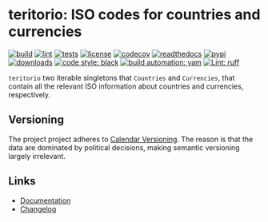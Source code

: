 # teritorio: ISO codes for countries and currencies

[![build][build_badge]][build_url]
[![lint][lint_badge]][lint_url]
[![tests][test_badge]][test_url]
[![license][licence_badge]][licence_url]
[![codecov][codecov_badge]][codecov_url]
[![readthedocs][readthedocs_badge]][readthedocs_url]
[![pypi][pypi_badge]][pypi_url]
[![downloads][pepy_badge]][pepy_url]
[![code style: black][black_badge]][black_url]
[![build automation: yam][yam_badge]][yam_url]
[![Lint: ruff][ruff_badge]][ruff_url]

`teritorio` two iterable singletons that `Countries` and `Currencies`,
that contain all the relevant ISO information about countries and
currencies, respectively.

## Versioning

The project project adheres to [Calendar Versioning](https://calver.org). The reason is that the data are
dominated by political decisions, making semantic versioning largely irrelevant.

## Links

-   [Documentation]
-   [Changelog]

[build_badge]: https://github.com/spapanik/teritorio/actions/workflows/build.yml/badge.svg
[build_url]: https://github.com/spapanik/teritorio/actions/workflows/build.yml
[lint_badge]: https://github.com/spapanik/teritorio/actions/workflows/lint.yml/badge.svg
[lint_url]: https://github.com/spapanik/teritorio/actions/workflows/lint.yml
[test_badge]: https://github.com/spapanik/teritorio/actions/workflows/tests.yml/badge.svg
[test_url]: https://github.com/spapanik/teritorio/actions/workflows/tests.yml
[licence_badge]: https://img.shields.io/pypi/l/teritorio
[licence_url]: https://teritorio.readthedocs.io/en/stable/LICENSE/
[codecov_badge]: https://codecov.io/github/spapanik/teritorio/graph/badge.svg?token=Q20F84BW72
[codecov_url]: https://codecov.io/github/spapanik/teritorio
[readthedocs_badge]: https://readthedocs.org/projects/teritorio/badge/?version=latest
[readthedocs_url]: https://teritorio.readthedocs.io/en/latest/
[pypi_badge]: https://img.shields.io/pypi/v/teritorio
[pypi_url]: https://pypi.org/project/teritorio
[pepy_badge]: https://pepy.tech/badge/teritorio
[pepy_url]: https://pepy.tech/project/teritorio
[black_badge]: https://img.shields.io/badge/code%20style-black-000000.svg
[black_url]: https://github.com/psf/black
[yam_badge]: https://img.shields.io/badge/build%20automation-yamk-success
[yam_url]: https://github.com/spapanik/yamk
[ruff_badge]: https://img.shields.io/endpoint?url=https://raw.githubusercontent.com/charliermarsh/ruff/main/assets/badge/v1.json
[ruff_url]: https://github.com/charliermarsh/ruff
[Documentation]: https://teritorio.readthedocs.io/en/stable/
[Changelog]: https://teritorio.readthedocs.io/en/stable/CHANGELOG/
[Calendar Versioning]: https://calver.org
